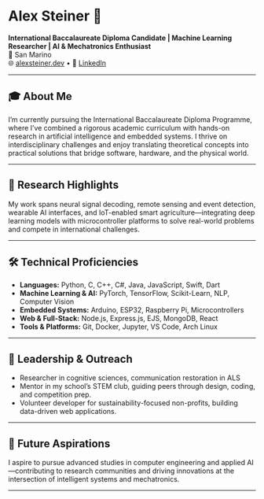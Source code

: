 # Alex Steiner 👋

**International Baccalaureate Diploma Candidate | Machine Learning Researcher | AI & Mechatronics Enthusiast**  
📍 San Marino  
🌐 [alexsteiner.dev](https://alexsteiner.dev/) • 🔗 [LinkedIn](https://www.linkedin.com/in/alexsteinerr/)

---

## 🎓 About Me
I’m currently pursuing the International Baccalaureate Diploma Programme, where I’ve combined a rigorous academic curriculum with hands-on research in artificial intelligence and embedded systems. I thrive on interdisciplinary challenges and enjoy translating theoretical concepts into practical solutions that bridge software, hardware, and the physical world.

---

## 🔬 Research Highlights
My work spans neural signal decoding, remote sensing and event detection, wearable AI interfaces, and IoT-enabled smart agriculture—integrating deep learning models with microcontroller platforms to solve real-world problems and compete in international challenges.

---

## 🛠️ Technical Proficiencies
- **Languages:** Python, C, C++, C#, Java, JavaScript, Swift, Dart  
- **Machine Learning & AI:** PyTorch, TensorFlow, Scikit-Learn, NLP, Computer Vision  
- **Embedded Systems:** Arduino, ESP32, Raspberry Pi, Microcontrollers  
- **Web & Full-Stack:** Node.js, Express.js, EJS, MongoDB, React  
- **Tools & Platforms:** Git, Docker, Jupyter, VS Code, Arch Linux  

---

## 🤝 Leadership & Outreach
- Researcher in cognitive sciences, communication restoration in ALS
- Mentor in my school’s STEM club, guiding peers through design, coding, and competition prep.  
- Volunteer developer for sustainability-focused non-profits, building data-driven web applications.  

---

## 🎯 Future Aspirations
I aspire to pursue advanced studies in computer engineering and applied AI—contributing to research communities and driving innovations at the intersection of intelligent systems and mechatronics.

---
